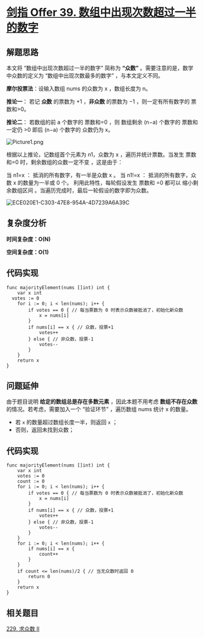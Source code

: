 # [剑指 Offer 39. 数组中出现次数超过一半的数字](https://leetcode-cn.com/problems/shu-zu-zhong-chu-xian-ci-shu-chao-guo-yi-ban-de-shu-zi-lcof/)

## 解题思路

本文将 “数组中出现次数超过一半的数字” 简称为 **“众数”** 。需要注意的是，数学中众数的定义为 “数组中出现次数最多的数字” ，与本文定义不同。

**摩尔投票法**：设输入数组 nums 的众数为 x ，数组长度为 n。

**推论一**： 若记 **众数** 的票数为 +1 ，**非众数** 的票数为 −1 ，则一定有所有数字的 票数和>0。

**推论二**： 若数组的前 a 个数字的 票数和=0 ，则 数组剩余 (n−a) 个数字的 票数和一定仍 >0 即后 (n−a) 个数字的 众数仍为 x。

![Picture1.png](images/1603612327-bOQxzq-Picture1.png)

根据以上推论，记数组首个元素为 n1，众数为 x ，遍历并统计票数。当发生 票数和=0 时，剩余数组的众数一定不变 ，这是由于：

当 n1=x ： 抵消的所有数字，有一半是众数 x 。
当 n1!=x ： 抵消的所有数字，众数 x 的数量为一半或 0 个。
利用此特性，每轮假设发生 票数和 =0 都可以 缩小剩余数组区间 。当遍历完成时，最后一轮假设的数字即为众数。

![ECE020E1-C303-47E8-954A-4D7239A6A39C](images/ECE020E1-C303-47E8-954A-4D7239A6A39C.png)

## 复杂度分析

**时间复杂度：O(N)**

**空间复杂度：O(1)** 

## 代码实现

```golang
func majorityElement(nums []int) int {
	var x int
  votes := 0
	for i := 0; i < len(nums); i++ {
		if votes == 0 { // 每当票数为 0 时表示众数被抵消了，初始化新众数
			x = nums[i]
		}
		if nums[i] == x { // 众数，投票+1
			votes++
		} else { // 非众数，投票-1
			votes--
		}
	}
	return x
}
```

## 问题延伸

由于题目说明 **给定的数组总是存在多数元素** ，因此本题不用考虑 **数组不存在众数** 的情况。若考虑，需要加入一个 “验证环节” ，遍历数组 nums 统计 x 的数量。

- 若 `x` 的数量超过数组长度一半，则返回 `x` ；
- 否则，返回未找到众数；

## 代码实现

```golang
func majorityElement(nums []int) int {
	var x int
	votes := 0
	count := 0
	for i := 0; i < len(nums); i++ {
		if votes == 0 { // 每当票数为 0 时表示众数被抵消了，初始化新众数
			x = nums[i]
		}
		if nums[i] == x { // 众数，投票+1
			votes++
		} else { // 非众数，投票-1
			votes--
		}
	}
	for i := 0; i < len(nums); i++ {
		if nums[i] == x {
			count++
		}
	}
	if count <= len(nums)/2 { // 当无众数时返回 0
		return 0
	}
	return x
}
```

## 相关题目

[229. 求众数 II](https://leetcode-cn.com/problems/majority-element-ii/)

